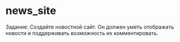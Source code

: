 # news_site
Задание: Создайте новостной сайт. Он должен уметь отображать новости и поддерживать возможность их комментировать.
